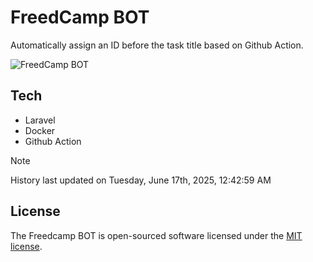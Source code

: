 # FreedCamp BOT

Automatically assign an ID before the task title based on Github Action.

![FreedCamp BOT](https://repository-images.githubusercontent.com/737932867/7d34798b-2680-471c-b089-a78a718d3d6a)

## Tech

- Laravel
- Docker
- Github Action

> [!NOTE]  
> History last updated on Tuesday, June 17th, 2025, 12:42:59 AM

## License

The Freedcamp BOT is open-sourced software licensed under the [MIT license](https://opensource.org/licenses/MIT).

